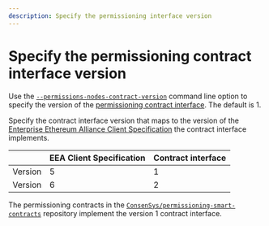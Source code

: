 ```yaml
---
description: Specify the permissioning interface version
---
```


# Specify the permissioning contract interface version

Use the [`--permissions-nodes-contract-version`](../../Reference/CLI/CLI-Syntax.md#permissions-nodes-contract-version)
command line option to specify the version of the [permissioning contract interface](../../Concepts/Permissioning/Onchain-Permissioning.md#permissioning-contracts).
The default is 1.

Specify the contract interface version that maps to the version of the [Enterprise Ethereum Alliance Client Specification](https://entethalliance.org/technical-specifications/)
the contract interface implements.

|         | EEA Client Specification | Contract interface |
|---------|--------------------------|--------------------|
| Version | 5                        | 1                  |
| Version | 6                        | 2                  |

The permissioning contracts in the [`ConsenSys/permissioning-smart-contracts`](https://github.com/ConsenSys/permissioning-smart-contracts)
repository implement the version 1 contract interface.
